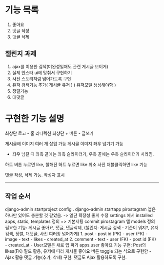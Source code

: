 # 기능 목록

1. 좋아요
2. 댓글 작성
3. 댓글 삭제


## 챌린지 과제

1. ajax를 이용한 검색(미완성일때도 관련 게시글 보이게)
2. 실제 인스타 ui에 맞춰서 구현하기
3. 사진 스토리처럼 넘어가도록 구현
4. 유저 검색기능 추가( 게시글 유저 ) ( 유저모델 생성해야함 )
5. 정렬기능
6. 대댓글

# 구현한 기능 설명
최상단 로고 - 홈 리디렉션
최상단 + 버튼 - 글쓰기

게시글에 이미지 여러 개 삽입 가능
게시글 이미지 좌우 넘기기 가능
- 좌우 넘길 때 좌측 끝에는 좌측 슬라이더가, 우측 끝에는 우측 슬라이더가 사라짐.

하트 버튼 누르면 like, 칠해진 하트 누르면 like 취소
사진 더블클릭하면 like 기능

댓글 작성, 삭제 가능. 작성자 표시


---
## 작업 순서
django-admin startproject config .
django-admin startapp pirostagram
    앱은 하나만 있어도 충분할 것 같았음. -> 일단 확장성 좋게 수정
settings 에서 installed apps, static, templates 정의
    => 기본세팅 commit
pirostagram 앱 models 정의
    필요한 기능: 게시글 좋아요, 댓글, 댓글삭제, (챌린지: 게시글 검색 - 기준이 뭐지?, 유저 검색, 정렬, 대댓글, 사진 여러장 넘어가게)
    1. post
        - post id (PK)
        - user (FK)
        - image
        - text
        - likes
        - created_at
    2. comment
        - text
        - user (FK)
        - post id (FK)
        - created_at
    - User모델은 새로 앱 파기
    apps.user
좋아요 기능 구현: Post의 likes(FK) 필드 활용, 유저에 따라 게시물 좋아요 버튼 toggle 되는 식으로 구현함 - Ajax 활용
댓글 기능(추가, 삭제) 구현: 댓글도 Ajax 활용하도록 구현.